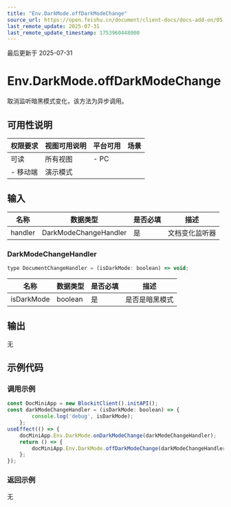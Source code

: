 ```yaml
---
title: "Env.DarkMode.offDarkModeChange"
source_url: https://open.feishu.cn/document/client-docs/docs-add-on/05-api-doc/env/DarkMode/Env.DarkMode.offDarkModeChange
last_remote_update: 2025-07-31
last_remote_update_timestamp: 1753960448000
---
```

最后更新于 2025-07-31

# Env.DarkMode.offDarkModeChange
取消监听暗黑模式变化，该方法为异步调用。

## 可用性说明

权限要求 | 视图可用说明 | 平台可用 | 场景
--- | --- | --- | ---
可读 | 所有视图 | - PC  
- 移动端 | 演示模式

## 输入

| **名称**  | **数据类型**              | **是否必填** | **描述**  |
| ------- | --------------------- | -------- | ------- |
| handler | DarkModeChangeHandler | 是        | 文档变化监听器 |

### DarkModeChangeHandler

```js
type DocumentChangeHandler = (isDarkMode: boolean) => void;
```
| **名称**     | **数据类型** | **是否必填** | **描述**  |
| ---------- | -------- | -------- | ------- |
| isDarkMode | boolean  | 是        | 是否是暗黑模式 |

## 输出

无

## 示例代码

### 调用示例

```js
const DocMiniApp = new BlockitClient().initAPI();
const darkModeChangeHandler = (isDarkMode: boolean) => {
        console.log('debug', isDarkMode);
    };
useEffect(() => {
    docMiniApp.Env.DarkMode.onDarkModeChange(darkModeChangeHandler);
    return () => {
        docMiniApp.Env.DarkMode.offDarkModeChange(darkModeChangeHandler);
    };
});
```

### 返回示例

无
